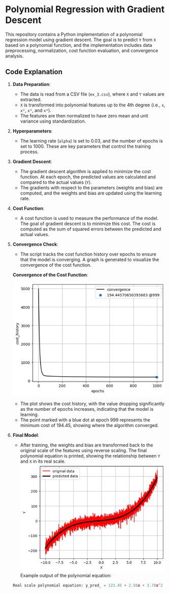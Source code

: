 # Polynomial Regression with Gradient Descent

This repository contains a Python implementation of a polynomial regression model using gradient descent. The goal is to predict `Y` from `X` based on a polynomial function, and the implementation includes data preprocessing, normalization, cost function evaluation, and convergence analysis.

## Code Explanation

1. **Data Preparation**:
   - The data is read from a CSV file (`ex_3.csv`), where `X` and `Y` values are extracted. 
   - `X` is transformed into polynomial features up to the 4th degree (i.e., `x`, `x²`, `x³`, and `x⁴`).
   - The features are then normalized to have zero mean and unit variance using standardization.

2. **Hyperparameters**:
   - The learning rate (`alpha`) is set to 0.03, and the number of epochs is set to 1000. These are key parameters that control the training process.

3. **Gradient Descent**:
   - The gradient descent algorithm is applied to minimize the cost function. At each epoch, the predicted values are calculated and compared to the actual values (`Y`).
   - The gradients with respect to the parameters (weights and bias) are computed, and the weights and bias are updated using the learning rate.

4. **Cost Function**:
   - A cost function is used to measure the performance of the model. The goal of gradient descent is to minimize this cost. The cost is computed as the sum of squared errors between the predicted and actual values.

5. **Convergence Check**:
   - The script tracks the cost function history over epochs to ensure that the model is converging. A graph is generated to visualize the convergence of the cost function.

   **Convergence of the Cost Function**:

   ![Convergence](https://github.com/MohamedAliSaada/polynomial_regression_using_the_gradient_descent/blob/main/convergence.png)

   - The plot shows the cost history, with the value dropping significantly as the number of epochs increases, indicating that the model is learning.
   - The point marked with a blue dot at epoch 999 represents the minimum cost of 194.45, showing where the algorithm converged.

6. **Final Model**:
   - After training, the weights and bias are transformed back to the original scale of the features using reverse scaling. The final polynomial equation is printed, showing the relationship between `Y` and `X` in its real scale.
   ![Module](https://github.com/MohamedAliSaada/polynomial_regression_using_the_gradient_descent/blob/main/Module_results.png)
   Example output of the polynomial equation:
   ```python
   Real scale polynomial equation: y_pred_ = 123.45 + 2.56x + 3.78x^2 + 4.90x^3 + 5.67x^4
